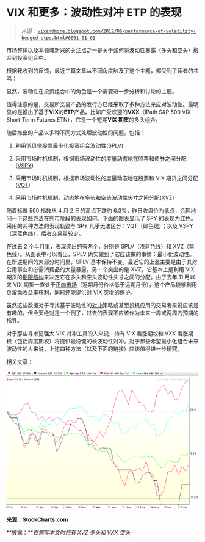 <!--yml

分类：未分类

日期：2024-05-18 16:27:58

-->

# VIX 和更多：波动性对冲 ETP 的表现

> 来源：[`vixandmore.blogspot.com/2012/06/performance-of-volatility-hedged-etps.html#0001-01-01`](http://vixandmore.blogspot.com/2012/06/performance-of-volatility-hedged-etps.html#0001-01-01)

市场整体以及本领域新兴的关注点之一是关于如何将波动性暴露（多头和空头）融合到投资组合中。

根据我收到的反馈，最近三篇文章从不同角度触及了这个主题，都受到了读者的共鸣：

显然，波动性在投资组合中的角色是一个需要进一步分析和讨论的主题。

值得注意的是，交易所交易产品的发行方已经采取了多种方法来应对波动性。最明显的是推出了基于**VIX**的**ETP**产品，比如广受欢迎的**VXX**（iPath S&P 500 VIX Short-Term Futures ETN），它是一个短期**VIX 期货**的多头组合。

随后推出的产品以多种不同方式处理波动性的问题，包括：

1.  利用低贝塔股票最小化投资组合波动性([SPLV](http://vixandmore.blogspot.com/search/label/SPLV))

1.  采用市场时机机制，根据市场波动性的度量动态地在股票和债券之间分配([VSPY](http://vixandmore.blogspot.com/search/label/VSPY))

1.  采用市场时机机制，根据市场波动性的度量动态地在股票和 VIX 期货之间分配([VQT](http://vixandmore.blogspot.com/search/label/VQT))

1.  采用市场时机机制，动态地在多头和空头波动性头寸之间分配([XVZ](http://vixandmore.blogspot.com/search/label/XVZ))

随着标普 500 指数从 4 月 2 日的高点下跌约 6.3%，昨日收盘价为低点，合理地问一下这些方法在熊市阶段的表现如何。下面的图表显示了 SPY 的表现为红色。采用的两种方法的表现轨迹与 SPY 几乎无法区分：VQT（绿色线）；以及 VSPY（深蓝色线），后者交易量较少。

在过去 2 个半月里，表现突出的有两个，分别是 SPLV（浅蓝色线）和 XVZ（紫色线）。从图表中可以看出，SPLV 确实做到了它应该做的事情：最小化波动性。在所述期间的大部分时间里，SPLV 基本保持不变。最近它的上涨主要是由于其对公用事业和必需消费品的大量暴露。另一个突出的是 XVZ，它基本上是利用 VIX 期货的[期限结构](http://vixandmore.blogspot.com/search/label/term%20structure)来决定它在多头和空头波动性头寸之间的分配。由于去年 11 月以来 VIX 期货一直处于[正向市场](http://vixandmore.blogspot.com/search/label/contango)（近期月份价格低于远期月份），这个产品能够利用负[滚动收益率](http://vixandmore.blogspot.com/search/label/roll%20yield)获利，同时还能提供对 VIX 突增的保护。

虽然这些数据对于寻找基于波动性的[对冲](http://vixandmore.blogspot.com/search/label/hedging)策略或甚至投机应用的交易者来说应该是有趣的，但今天绝对是一个例子，过去的表现不应该作为未来一周或两周内预期的指导。

对于那些寻求更强大 VIX 对冲工具的人来说，持有 VIX 看涨期权和 VXX 看涨期权（包括周度期权）将提供最稳健的长波动性对冲。对于那些希望最小化组合未来波动性的人来说，上述四种方法（以及下面的链接）应该值得进一步研究。

相关文章：

![图](img/be7ccfff5aeaaf1fb57abae731ea445e.png)

**来源：[StockCharts.com](https://example.org)**

**披露：***在撰写本文时持有 XVZ 多头和 VXX 空头*
